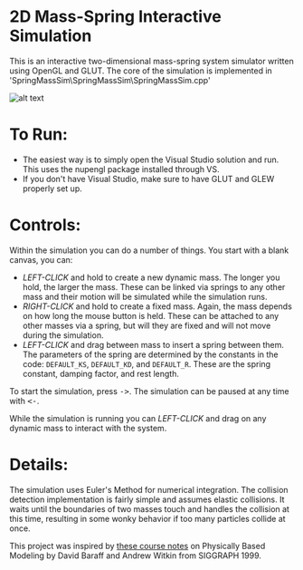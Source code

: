 # 2D Mass-Spring Interactive Simulation
This is an interactive two-dimensional mass-spring system simulator written using OpenGL and GLUT. The core of the simulation is implemented in 'SpringMassSim\SpringMassSim\SpringMassSim.cpp'

![alt text](https://github.com/davrempe/2d-mass-spring-sim/blob/master/images/screenshot.png "Example of simulation running")

# To Run:
* The easiest way is to simply open the Visual Studio solution and run. This uses the nupengl package installed through VS.  
* If you don't have Visual Studio, make sure to have GLUT and GLEW properly set up.

# Controls:
Within the simulation you can do a number of things. You start with a blank canvas, you can:
* _LEFT-CLICK_ and hold to create a new dynamic mass. The longer you hold, the larger the mass. These can be linked via springs to any other mass and their motion will be simulated while the simulation runs.
* _RIGHT-CLICK_ and hold to create a fixed mass. Again, the mass depends on how long the mouse button is held. These can be attached to any other masses via a spring, but will they are fixed and will not move during the simulation.
* _LEFT-CLICK_ and drag between mass to insert a spring between them. The parameters of the spring are determined by the constants in the code: `DEFAULT_KS`, `DEFAULT_KD`, and `DEFAULT_R`. These are the spring constant, damping factor, and rest length.

To start the simulation, press <kbd>-></kbd>. The simulation can be paused at any time with <kbd><-</kbd>. 

While the simulation is running you can _LEFT-CLICK_ and drag on any dynamic mass to interact with the system.

# Details:
The simulation uses Euler's Method for numerical integration. The collision detection implementation is fairly simple and assumes elastic collisions. It waits until the boundaries of two masses touch and handles the collision at this time, resulting in some wonky behavior if too many particles collide at once. 

This project was inspired by [these course notes](https://graphics.stanford.edu/courses/cs448b-00-winter/papers/phys_model.pdf) on Physically Based Modeling by David Baraff and Andrew Witkin from SIGGRAPH 1999. 
